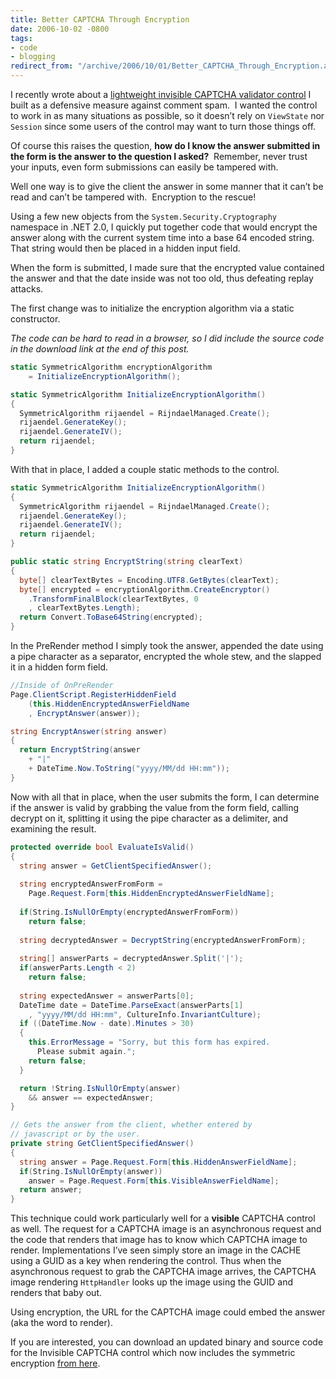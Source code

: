 ```yaml
---
title: Better CAPTCHA Through Encryption
date: 2006-10-02 -0800
tags:
- code
- blogging
redirect_from: "/archive/2006/10/01/Better_CAPTCHA_Through_Encryption.aspx/"
---
```


I recently wrote about a [lightweight invisible CAPTCHA validator
control](https://haacked.com/archive/2006/09/26/Lightweight_Invisible_CAPTCHA_Validator_Control.aspx "Lightweight Invisible CAPTCHA")
I built as a defensive measure against comment spam.  I wanted the
control to work in as many situations as possible, so it doesn’t rely on
`ViewState` nor `Session` since some users of the control may want to
turn those things off.

Of course this raises the question, **how do I know the answer submitted
in the form is the answer to the question I asked?**  Remember, never
trust your inputs, even form submissions can easily be tampered with.

Well one way is to give the client the answer in some manner that it
can’t be read and can’t be tampered with.  Encryption to the rescue!

Using a few new objects from the `System.Security.Cryptography`
namespace in .NET 2.0, I quickly put together code that would encrypt
the answer along with the current system time into a base 64 encoded
string.  That string would then be placed in a hidden input field.

When the form is submitted, I made sure that the encrypted value
contained the answer and that the date inside was not too old, thus
defeating replay attacks.

The first change was to initialize the encryption algorithm via a static
constructor.

*The code can be hard to read in a browser, so I did include the source
code in the download link at the end of this post.*

```csharp
static SymmetricAlgorithm encryptionAlgorithm 
    = InitializeEncryptionAlgorithm();

static SymmetricAlgorithm InitializeEncryptionAlgorithm()
{
  SymmetricAlgorithm rijaendel = RijndaelManaged.Create();
  rijaendel.GenerateKey();
  rijaendel.GenerateIV();
  return rijaendel;
}
```

With that in place, I added a couple static methods to the control.

```csharp
static SymmetricAlgorithm InitializeEncryptionAlgorithm()
{
  SymmetricAlgorithm rijaendel = RijndaelManaged.Create();
  rijaendel.GenerateKey();
  rijaendel.GenerateIV();
  return rijaendel;
}

public static string EncryptString(string clearText)
{
  byte[] clearTextBytes = Encoding.UTF8.GetBytes(clearText);
  byte[] encrypted = encryptionAlgorithm.CreateEncryptor()
    .TransformFinalBlock(clearTextBytes, 0
    , clearTextBytes.Length);
  return Convert.ToBase64String(encrypted);
}
```

In the PreRender method I simply took the answer, appended the date
using a pipe character as a separator, encrypted the whole stew, and the
slapped it in a hidden form field.

```csharp
//Inside of OnPreRender
Page.ClientScript.RegisterHiddenField
    (this.HiddenEncryptedAnswerFieldName
    , EncryptAnswer(answer));

string EncryptAnswer(string answer)
{
  return EncryptString(answer 
    + "|" 
    + DateTime.Now.ToString("yyyy/MM/dd HH:mm"));
}
```

Now with all that in place, when the user submits the form, I can
determine if the answer is valid by grabbing the value from the form
field, calling decrypt on it, splitting it using the pipe character as a
delimiter, and examining the result.

```csharp
protected override bool EvaluateIsValid()
{
  string answer = GetClientSpecifiedAnswer();
    
  string encryptedAnswerFromForm = 
    Page.Request.Form[this.HiddenEncryptedAnswerFieldName];
    
  if(String.IsNullOrEmpty(encryptedAnswerFromForm))
    return false;
    
  string decryptedAnswer = DecryptString(encryptedAnswerFromForm);
    
  string[] answerParts = decryptedAnswer.Split('|');
  if(answerParts.Length < 2)
    return false;
    
  string expectedAnswer = answerParts[0];
  DateTime date = DateTime.ParseExact(answerParts[1]
    , "yyyy/MM/dd HH:mm", CultureInfo.InvariantCulture);
  if ((DateTime.Now - date).Minutes > 30)
  {
    this.ErrorMessage = "Sorry, but this form has expired. 
      Please submit again.";
    return false;
  }

  return !String.IsNullOrEmpty(answer) 
    && answer == expectedAnswer;
}

// Gets the answer from the client, whether entered by 
// javascript or by the user.
private string GetClientSpecifiedAnswer()
{
  string answer = Page.Request.Form[this.HiddenAnswerFieldName];
  if(String.IsNullOrEmpty(answer))
    answer = Page.Request.Form[this.VisibleAnswerFieldName];
  return answer;
}
```

This technique could work particularly well for a **visible** CAPTCHA
control as well. The request for a CAPTCHA image is an asynchronous
request and the code that renders that image has to know which CAPTCHA
image to render. Implementations I’ve seen simply store an image in the
CACHE using a GUID as a key when rendering the control. Thus when the
asynchronous request to grab the CAPTCHA image arrives, the CAPTCHA
image rendering `HttpHandler` looks up the image using the GUID and
renders that baby out.

Using encryption, the URL for the CAPTCHA image could embed the answer
(aka the word to render).

If you are interested, you can download an updated binary and
source code for the Invisible CAPTCHA control which now includes the
symmetric encryption [from
here](http://tools.veloc-it.com/tabid/58/grm2id/14/Default.aspx "Invisible CAPTCHA Control").



